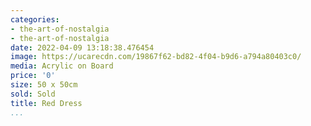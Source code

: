 ```yaml
---
categories:
- the-art-of-nostalgia
- the-art-of-nostalgia
date: 2022-04-09 13:18:38.476454
image: https://ucarecdn.com/19867f62-bd82-4f04-b9d6-a794a80403c0/
media: Acrylic on Board
price: '0'
size: 50 x 50cm
sold: Sold
title: Red Dress
...
```


